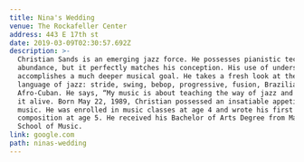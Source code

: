 ```yaml
---
title: Nina's Wedding
venue: The Rockafeller Center
address: 443 E 17th st
date: 2019-03-09T02:30:57.692Z
description: >-
  Christian Sands is an emerging jazz force. He possesses pianistic technique in
  abundance, but it perfectly matches his conception. His use of understatement
  accomplishes a much deeper musical goal. He takes a fresh look at the entire
  language of jazz: stride, swing, bebop, progressive, fusion, Brazilian and
  Afro-Cuban. He says, “My music is about teaching the way of jazz and keeping
  it alive. Born May 22, 1989, Christian possessed an insatiable appetite for
  music. He was enrolled in music classes at age 4 and wrote his first
  composition at age 5. He received his Bachelor of Arts Degree from Manhattan
  School of Music.
link: google.com
path: ninas-wedding
---
```


